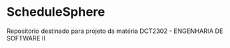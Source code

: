 # ScheduleSphere
Repositorio destinado para projeto da matéria DCT2302 -  ENGENHARIA DE SOFTWARE II 
